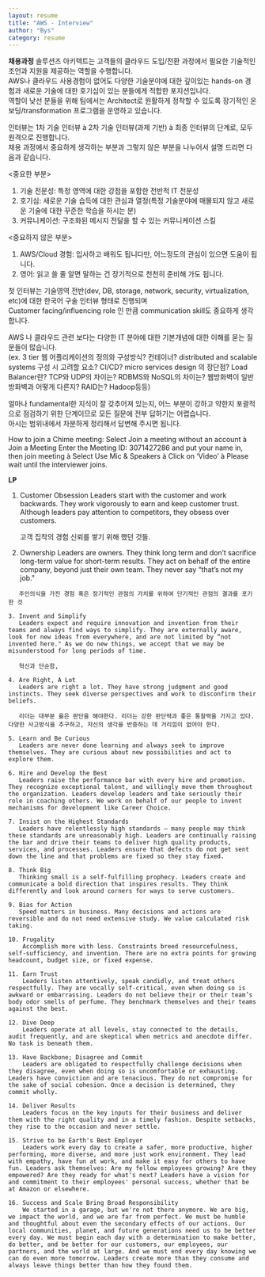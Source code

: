 ```yaml
---
layout: resume
title: "AWS - Interview"
author: "Bys"
category: resume
---
```



**채용과정**
솔루션즈 아키텍트는 고객들의 클라우드 도입/전환 과정에서 필요한 기술적인 조언과 지원을 제공하는 역할을 수행합니다.  
AWS나 클라우드 사용경험이 없어도 다양한 기술분야에 대한 깊이있는 hands-on 경험과 새로운 기술에 대한 호기심이 있는 분들에게 적합한 포지션입니다.  
역할이 낮선 분들을 위해 팀에서는 Architect로 원활하게 정착할 수 있도록 장기적인 온보딩/transformation 프로그램을 운영하고 있습니다.  

인터뷰는 1차 기술 인터뷰 à 2차 기술 인터뷰(과제 기반) à 최종 인터뷰의 단계로, 모두 원격으로 진행합니다.  
채용 과정에서 중요하게 생각하는 부분과 그렇지 않은 부분을 나누어서 설명 드리면 다음과 같습니다.  

<중요한 부분>  

1. 기술 전문성: 특정 영역에 대한 강점을 포함한 전반적 IT 전문성  
2. 호기심: 새로운 기술 습득에 대한 관심과 열정(특정 기술분야에 매몰되지 않고 새로운 기술에 대한 꾸준한 학습을 하시는 분)  
3. 커뮤니케이션: 구조화된 메시지 전달을 할 수 있는 커뮤니케이션 스킬  

<중요하지 않은 부분>  

1. AWS/Cloud 경험: 입사하고 배워도 됩니다만, 어느정도의 관심이 있으면 도움이 됩니다.  
2. 영어: 읽고 쓸 줄 알면 말하는 건 장기적으로 천천히 준비해 가도 됩니다.  

첫 인터뷰는 기술영역 전반(dev, DB, storage, network, security, virtualization, etc)에 대한 한국어 구술 인터뷰 형태로 진행되며  
Customer facing/influencing role 인 만큼 communication skill도 중요하게 생각합니다.  

AWS 나 클라우드 관련 보다는 다양한 IT 분야에 대한 기본개념에 대한 이해를 묻는 질문들이 많습니다.  
(ex. 3 tier 웹 어플리케이션의 정의와 구성방식? 컨테이너? distributed and scalable systems 구성 시 고려할 요소? CI/CD? micro services design 의 장단점? Load Balancer란?
 TCP와 UDP의 차이는? RDBMS와 NoSQL의 차이는? 웹방화벽이 일반 방화벽과 어떻게 다른지? RAID는? Hadoop등등)  

얼마나 fundamental한 지식이 잘 갖추어져 있는지, 어느 부분이 강하고 약한지 포괄적으로 점검하기 위한 단계이므로 모든 질문에 전부 답하기는 어렵습니다.  
아시는 범위내에서 차분하게 정리해서 답변해 주시면 됩니다.  

 How to join a Chime meeting:
  Select Join a meeting without an account à Join a Meeting
Enter the Meeting ID: 3071427286 and put your name in, then join meeting
à Select Use Mic & Speakers à Click on ‘Video’ à Please wait until the interviewer joins.


**LP**

1. Customer Obsession
   Leaders start with the customer and work backwards. They work vigorously to earn and keep customer trust. Although leaders pay attention to competitors, they obsess over customers.

   고객 집착의 경험 신뢰를 쌓기 위해 했던 것들.

2. Ownership
   Leaders are owners. They think long term and don’t sacrifice long-term value for short-term results. They act on behalf of the entire company, beyond just their own team. They never say “that’s not my job."
~~~~
   주인의식을 가진 경험 혹은 장기적인 관점의 가치를 위하여 단기적인 관점의 결과를 포기한 것

3. Invent and Simplify
   Leaders expect and require innovation and invention from their teams and always find ways to simplify. They are externally aware, look for new ideas from everywhere, and are not limited by “not invented here." As we do new things, we accept that we may be misunderstood for long periods of time.

   혁신과 단순함, 

4. Are Right, A Lot
   Leaders are right a lot. They have strong judgment and good instincts. They seek diverse perspectives and work to disconfirm their beliefs.

   리더는 대부분 옳은 판단을 해야한다. 리더는 강한 판단력과 좋은 통찰력을 가지고 있다. 다양한 사고방식을 추구하고, 자신의 생각을 반증하는 데 거리낌이 없어야 한다.

5. Learn and Be Curious
   Leaders are never done learning and always seek to improve themselves. They are curious about new possibilities and act to explore them.

6. Hire and Develop the Best
   Leaders raise the performance bar with every hire and promotion. They recognize exceptional talent, and willingly move them throughout the organization. Leaders develop leaders and take seriously their role in coaching others. We work on behalf of our people to invent mechanisms for development like Career Choice.

7. Insist on the Highest Standards
   Leaders have relentlessly high standards — many people may think these standards are unreasonably high. Leaders are continually raising the bar and drive their teams to deliver high quality products, services, and processes. Leaders ensure that defects do not get sent down the line and that problems are fixed so they stay fixed.

8. Think Big
   Thinking small is a self-fulfilling prophecy. Leaders create and communicate a bold direction that inspires results. They think differently and look around corners for ways to serve customers.

9. Bias for Action
   Speed matters in business. Many decisions and actions are reversible and do not need extensive study. We value calculated risk taking. 

10. Frugality
    Accomplish more with less. Constraints breed resourcefulness, self-sufficiency, and invention. There are no extra points for growing headcount, budget size, or fixed expense.

11. Earn Trust
    Leaders listen attentively, speak candidly, and treat others respectfully. They are vocally self-critical, even when doing so is awkward or embarrassing. Leaders do not believe their or their team’s body odor smells of perfume. They benchmark themselves and their teams against the best.

12. Dive Deep
    Leaders operate at all levels, stay connected to the details, audit frequently, and are skeptical when metrics and anecdote differ. No task is beneath them.

13. Have Backbone; Disagree and Commit
    Leaders are obligated to respectfully challenge decisions when they disagree, even when doing so is uncomfortable or exhausting. Leaders have conviction and are tenacious. They do not compromise for the sake of social cohesion. Once a decision is determined, they commit wholly.

14. Deliver Results
    Leaders focus on the key inputs for their business and deliver them with the right quality and in a timely fashion. Despite setbacks, they rise to the occasion and never settle.

15. Strive to be Earth's Best Employer
    Leaders work every day to create a safer, more productive, higher performing, more diverse, and more just work environment. They lead with empathy, have fun at work, and make it easy for others to have fun. Leaders ask themselves: Are my fellow employees growing? Are they empowered? Are they ready for what's next? Leaders have a vision for and commitment to their employees' personal success, whether that be at Amazon or elsewhere.

16. Success and Scale Bring Broad Responsibility
    We started in a garage, but we're not there anymore. We are big, we impact the world, and we are far from perfect. We must be humble and thoughtful about even the secondary effects of our actions. Our local communities, planet, and future generations need us to be better every day. We must begin each day with a determination to make better, do better, and be better for our customers, our employees, our partners, and the world at large. And we must end every day knowing we can do even more tomorrow. Leaders create more than they consume and always leave things better than how they found them.